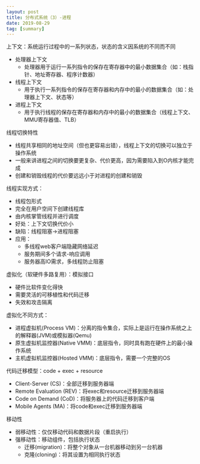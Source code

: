 ```yaml
---
layout: post
title: 分布式系统（3）-进程
date: 2019-08-29
tag: [summary]
---
```


上下文：系统运行过程中的一系列状态，状态的含义因系统的不同而不同
* 处理器上下文
	- 处理器用于运行一系列指令的保存在寄存器中的最小数据集合（如：栈指针、地址寄存器、程序计数器）
* 线程上下文
	- 用于执行一系列指令的保存在寄存器和内存中的最小的数据集合（如：处理器上下文、状态等）
* 进程上下文
	- 用于执行线程的保存在寄存器和内存中的最小的数据集合（线程上下文、MMU寄存器值、TLB）

线程切换特性
* 线程共享相同的地址空间（但也更容易出错），线程上下文的切换可以独立于操作系统
* 一般来讲进程之间的切换要更复杂、代价更高，因为需要陷入到O内核才能完成
* 创建和销毁线程的代价要远远小于对进程的创建和销毁

线程实现方式：
* 线程包形式
* 完全在用户空间下创建线程库
* 由内核掌管线程并进行调度
* 好处：上下文切换代价小
* 缺陷：线程阻塞->进程阻塞
* 应用：
	- 多线程web客户端隐藏网络延迟
	- 服务期间多个请求-响应调用
	- 服务器高IO需求，多线程防止阻塞

虚拟化（软硬件多路复用）：模拟接口
* 硬件比软件变化得快
* 需要灵活的可移植性和代码迁移
* 失效和攻击隔离

虚拟化不同方式：
* 进程虚拟机(Process VM)：分离的指令集合，实际上是运行在操作系统之上的解释器(JVM)或模拟器(Qemu)
* 原生虚拟机监控器(Native VMM)：底层指令，同时具有跑在硬件上的最小操作系统
* 主机虚拟机监控器(Hosted VMM)：底层指令，需要一个完整的OS

代码迁移模型：code + exec + resource
* Client-Server (CS)：全部迁移到服务器端
* Remote Evaluation (REV)：将exec和resource迁移到服务器端
* Code on Demand (CoD)：将服务器上的代码迁移到客户端
* Mobile Agents (MA)：将code和exec迁移到服务器端

移动性
* 弱移动性：仅仅移动代码和数据片段（重启执行）
* 强移动性：移动组件，包括执行状态
	- 迁移(migration)：将整个对象从一台机器移动到另一台机器
	- 克隆(cloning)：将其设置为相同执行状态

	